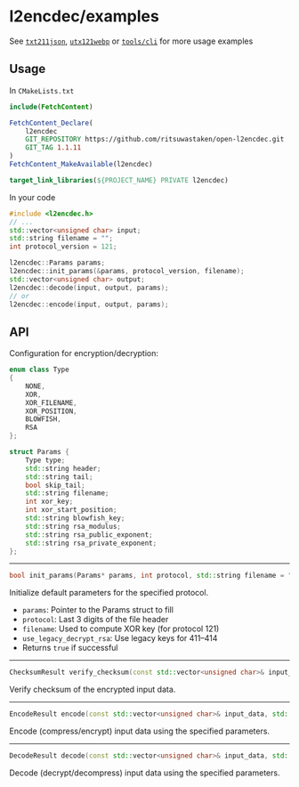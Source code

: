 # l2encdec/examples

See [`txt211json`](./txt211json), [`utx121webp`](./utx121webp) or [`tools/cli`](../tools/cli) for more usage examples

## Usage

In `CMakeLists.txt`

```cmake
include(FetchContent)

FetchContent_Declare(
    l2encdec
    GIT_REPOSITORY https://github.com/ritsuwastaken/open-l2encdec.git
    GIT_TAG 1.1.11
)
FetchContent_MakeAvailable(l2encdec)

target_link_libraries(${PROJECT_NAME} PRIVATE l2encdec)
```

In your code

```cpp
#include <l2encdec.h>
// ...
std::vector<unsigned char> input;
std::string filename = "";
int protocol_version = 121;

l2encdec::Params params;
l2encdec::init_params(&params, protocol_version, filename);
std::vector<unsigned char> output;
l2encdec::decode(input, output, params);
// or
l2encdec::encode(input, output, params);
```

## API

Configuration for encryption/decryption:

```cpp
enum class Type
{
    NONE,
    XOR,
    XOR_FILENAME,
    XOR_POSITION,
    BLOWFISH,
    RSA
};

struct Params {
    Type type;
    std::string header;
    std::string tail;
    bool skip_tail;
    std::string filename;
    int xor_key;
    int xor_start_position;
    std::string blowfish_key;
    std::string rsa_modulus;
    std::string rsa_public_exponent;
    std::string rsa_private_exponent;
};
```

---

```cpp
bool init_params(Params* params, int protocol, std::string filename = "", bool use_legacy_decrypt_rsa = false);
```

Initialize default parameters for the specified protocol.

- `params`: Pointer to the Params struct to fill
- `protocol`: Last 3 digits of the file header
- `filename`: Used to compute XOR key (for protocol 121)
- `use_legacy_decrypt_rsa`: Use legacy keys for 411–414
- Returns `true` if successful

---

```cpp
ChecksumResult verify_checksum(const std::vector<unsigned char>& input_data);
```

Verify checksum of the encrypted input data.

---

```cpp
EncodeResult encode(const std::vector<unsigned char>& input_data, std::vector<unsigned char>& output_data, const Params& params);
```

Encode (compress/encrypt) input data using the specified parameters.

---

```cpp
DecodeResult decode(const std::vector<unsigned char>& input_data, std::vector<unsigned char>& output_data, const Params& params);
```

Decode (decrypt/decompress) input data using the specified parameters.
